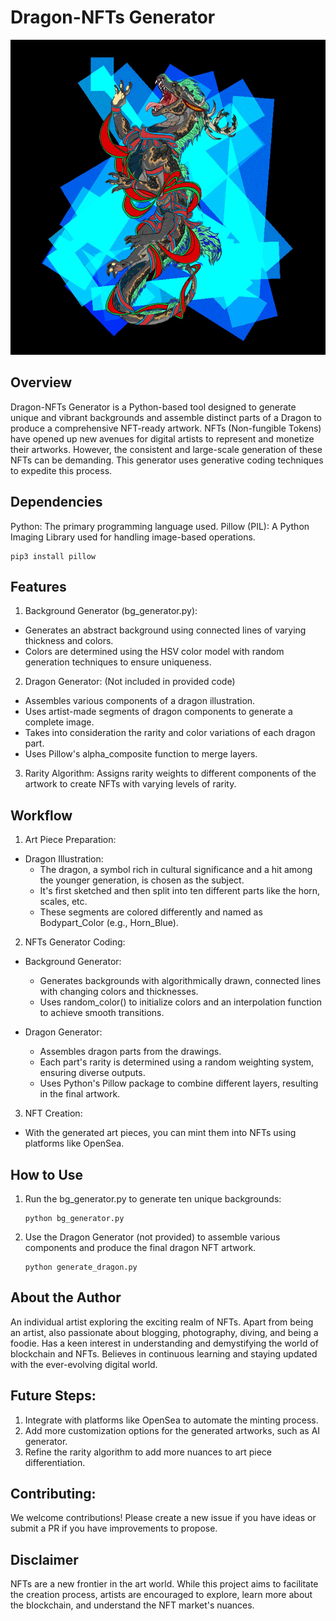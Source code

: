 # Dragon-NFTs Generator

![](1_0_GIF_2%202.GIF)


## Overview
Dragon-NFTs Generator is a Python-based tool designed to generate unique and vibrant backgrounds and assemble distinct parts of a Dragon to produce a comprehensive NFT-ready artwork. NFTs (Non-fungible Tokens) have opened up new avenues for digital artists to represent and monetize their artworks. However, the consistent and large-scale generation of these NFTs can be demanding. This generator uses generative coding techniques to expedite this process.

## Dependencies
Python: The primary programming language used.
Pillow (PIL): A Python Imaging Library used for handling image-based operations.
```
pip3 install pillow
```



## Features
1. Background Generator (bg_generator.py):

* Generates an abstract background using connected lines of varying thickness and colors.
* Colors are determined using the HSV color model with random generation techniques to ensure uniqueness.

2. Dragon Generator: (Not included in provided code)

* Assembles various components of a dragon illustration.
* Uses artist-made segments of dragon components to generate a complete image.
* Takes into consideration the rarity and color variations of each dragon part.
* Uses Pillow's alpha_composite function to merge layers.

3. Rarity Algorithm: Assigns rarity weights to different components of the artwork to create NFTs with varying levels of rarity.

## Workflow
1. Art Piece Preparation:

* Dragon Illustration:
    * The dragon, a symbol rich in cultural significance and a hit among the younger generation, is chosen as the subject.
    * It's first sketched and then split into ten different parts like the horn, scales, etc.
    * These segments are colored differently and named as Bodypart_Color (e.g., Horn_Blue).
2. NFTs Generator Coding:
* Background Generator:

    * Generates backgrounds with algorithmically drawn, connected lines with changing colors and thicknesses.
    * Uses random_color() to initialize colors and an interpolation function to achieve smooth transitions.
* Dragon Generator:

    * Assembles dragon parts from the drawings.
    * Each part's rarity is determined using a random weighting system, ensuring diverse outputs.
    * Uses Python's Pillow package to combine different layers, resulting in the final artwork.
3. NFT Creation:
* With the generated art pieces, you can mint them into NFTs using platforms like OpenSea.



## How to Use
1. Run the bg_generator.py to generate ten unique backgrounds:
    ```
    python bg_generator.py
    ```

2. Use the Dragon Generator (not provided) to assemble various components and produce the final dragon NFT artwork.
    ```
    python generate_dragon.py
    ```


## About the Author
An individual artist exploring the exciting realm of NFTs. Apart from being an artist, also passionate about blogging, photography, diving, and being a foodie. Has a keen interest in understanding and demystifying the world of blockchain and NFTs. Believes in continuous learning and staying updated with the ever-evolving digital world.


## Future Steps:
1. Integrate with platforms like OpenSea to automate the minting process.
2. Add more customization options for the generated artworks, such as AI generator. 
3. Refine the rarity algorithm to add more nuances to art piece differentiation.




## Contributing:
We welcome contributions! Please create a new issue if you have ideas or submit a PR if you have improvements to propose.

## Disclaimer
NFTs are a new frontier in the art world. While this project aims to facilitate the creation process, artists are encouraged to explore, learn more about the blockchain, and understand the NFT market's nuances.